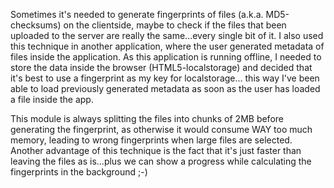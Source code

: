 Sometimes it's needed to generate fingerprints of files (a.k.a. MD5-checksums) on the clientside, maybe to check if the files that
been uploaded to the server are really the same...every single bit of it. I also used this technique in another application,
where the user generated metadata of files inside the application. As this application is running offline, I needed to store the
data inside the browser (HTML5-localstorage) and decided that it's best to use a fingerprint as my key for localstorage...
this way I've been able to load previously generated metadata as soon as the user has loaded a file inside the app.

This module is always splitting the files into chunks of 2MB before generating the fingerprint, as otherwise
it would consume WAY too much memory, leading to wrong fingerprints when large files are selected. Another advantage of this technique
is the fact that it's just faster than leaving the files as is...plus we can show a progress while calculating the fingerprints in
the background ;-)
